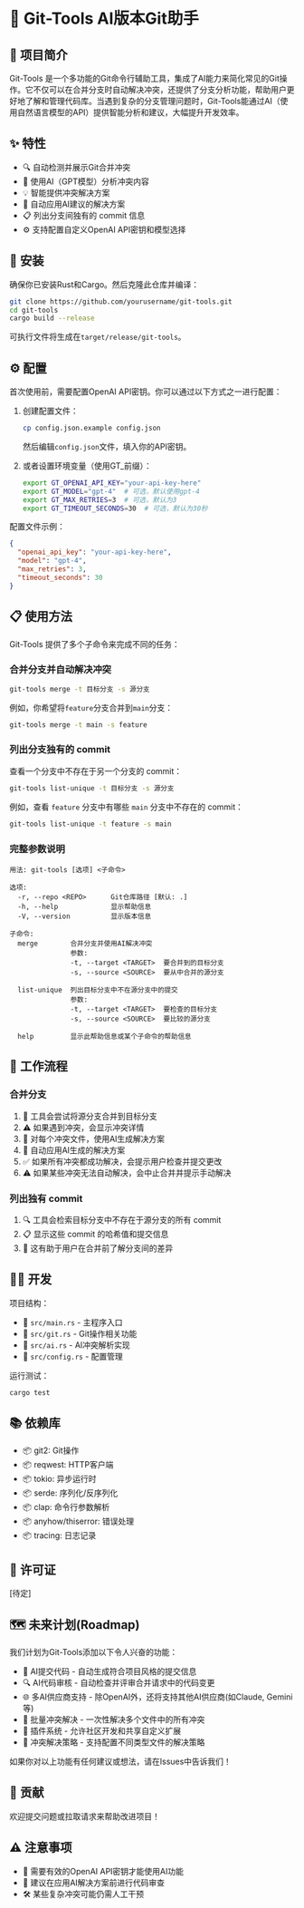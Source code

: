 # 🤖 Git-Tools AI版本Git助手

## 📝 项目简介

Git-Tools 是一个多功能的Git命令行辅助工具，集成了AI能力来简化常见的Git操作。它不仅可以在合并分支时自动解决冲突，还提供了分支分析功能，帮助用户更好地了解和管理代码库。当遇到复杂的分支管理问题时，Git-Tools能通过AI（使用自然语言模型的API）提供智能分析和建议，大幅提升开发效率。

## ✨ 特性

- 🔍 自动检测并展示Git合并冲突
- 🧠 使用AI（GPT模型）分析冲突内容
- 💡 智能提供冲突解决方案
- 🔄 自动应用AI建议的解决方案
- 📋 列出分支间独有的 commit 信息
- ⚙️ 支持配置自定义OpenAI API密钥和模型选择

## 🚀 安装

确保你已安装Rust和Cargo。然后克隆此仓库并编译：

```bash
git clone https://github.com/yourusername/git-tools.git
cd git-tools
cargo build --release
```

可执行文件将生成在`target/release/git-tools`。

## ⚙️ 配置

首次使用前，需要配置OpenAI API密钥。你可以通过以下方式之一进行配置：

1. 创建配置文件：

   ```bash
   cp config.json.example config.json
   ```

   然后编辑`config.json`文件，填入你的API密钥。

2. 或者设置环境变量（使用GT\_前缀）：
   ```bash
   export GT_OPENAI_API_KEY="your-api-key-here"
   export GT_MODEL="gpt-4"  # 可选，默认使用gpt-4
   export GT_MAX_RETRIES=3  # 可选，默认为3
   export GT_TIMEOUT_SECONDS=30  # 可选，默认为30秒
   ```

配置文件示例：

```json
{
  "openai_api_key": "your-api-key-here",
  "model": "gpt-4",
  "max_retries": 3,
  "timeout_seconds": 30
}
```

## 📋 使用方法

Git-Tools 提供了多个子命令来完成不同的任务：

### 合并分支并自动解决冲突

```bash
git-tools merge -t 目标分支 -s 源分支
```

例如，你希望将`feature`分支合并到`main`分支：

```bash
git-tools merge -t main -s feature
```

### 列出分支独有的 commit

查看一个分支中不存在于另一个分支的 commit：

```bash
git-tools list-unique -t 目标分支 -s 源分支
```

例如，查看 `feature` 分支中有哪些 `main` 分支中不存在的 commit：

```bash
git-tools list-unique -t feature -s main
```

### 完整参数说明

```
用法: git-tools [选项] <子命令>

选项:
  -r, --repo <REPO>      Git仓库路径 [默认: .]
  -h, --help             显示帮助信息
  -V, --version          显示版本信息

子命令:
  merge        合并分支并使用AI解决冲突
               参数:
               -t, --target <TARGET>  要合并到的目标分支
               -s, --source <SOURCE>  要从中合并的源分支

  list-unique  列出目标分支中不在源分支中的提交
               参数:
               -t, --target <TARGET>  要检查的目标分支
               -s, --source <SOURCE>  要比较的源分支

  help         显示此帮助信息或某个子命令的帮助信息
```

## 🔄 工作流程

### 合并分支

1. 🚦 工具会尝试将源分支合并到目标分支
2. ⚠️ 如果遇到冲突，会显示冲突详情
3. 🤖 对每个冲突文件，使用AI生成解决方案
4. 🔧 自动应用AI生成的解决方案
5. ✅ 如果所有冲突都成功解决，会提示用户检查并提交更改
6. ⚠️ 如果某些冲突无法自动解决，会中止合并并提示手动解决

### 列出独有 commit

1. 🔍 工具会检索目标分支中不存在于源分支的所有 commit
2. 📋 显示这些 commit 的哈希值和提交信息
3. 🧠 这有助于用户在合并前了解分支间的差异

## 👨‍💻 开发

项目结构：

- 📄 `src/main.rs` - 主程序入口
- 📄 `src/git.rs` - Git操作相关功能
- 📄 `src/ai.rs` - AI冲突解析实现
- 📄 `src/config.rs` - 配置管理

运行测试：

```bash
cargo test
```

## 📚 依赖库

- 📦 git2: Git操作
- 📦 reqwest: HTTP客户端
- 📦 tokio: 异步运行时
- 📦 serde: 序列化/反序列化
- 📦 clap: 命令行参数解析
- 📦 anyhow/thiserror: 错误处理
- 📦 tracing: 日志记录

## 📄 许可证

[待定]

## 🗺️ 未来计划(Roadmap)

我们计划为Git-Tools添加以下令人兴奋的功能：

- 🤖 AI提交代码 - 自动生成符合项目风格的提交信息
- 🔍 AI代码审核 - 自动检查并评审合并请求中的代码变更
- 🌐 多AI供应商支持 - 除OpenAI外，还将支持其他AI供应商(如Claude, Gemini等)
- 🔄 批量冲突解决 - 一次性解决多个文件中的所有冲突
- 🧩 插件系统 - 允许社区开发和共享自定义扩展
- 🔧 冲突解决策略 - 支持配置不同类型文件的解决策略

如果你对以上功能有任何建议或想法，请在Issues中告诉我们！

## 🤝 贡献

欢迎提交问题或拉取请求来帮助改进项目！

## ⚠️ 注意事项

- 🔑 需要有效的OpenAI API密钥才能使用AI功能
- 👀 建议在应用AI解决方案前进行代码审查
- 🛠️ 某些复杂冲突可能仍需人工干预
